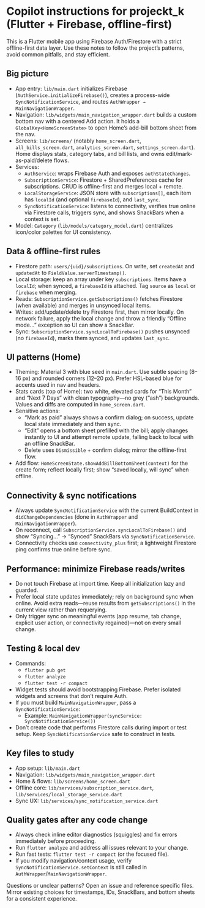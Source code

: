 # Copilot instructions for projeckt_k (Flutter + Firebase, offline-first)

This is a Flutter mobile app using Firebase Auth/Firestore with a strict offline-first data layer. Use these notes to follow the project’s patterns, avoid common pitfalls, and stay efficient.

## Big picture
- App entry: `lib/main.dart` initializes Firebase (`AuthService.initializeFirebase()`), creates a process-wide `SyncNotificationService`, and routes `AuthWrapper → MainNavigationWrapper`.
- Navigation: `lib/widgets/main_navigation_wrapper.dart` builds a custom bottom nav with a centered Add action. It holds a `GlobalKey<HomeScreenState>` to open Home’s add-bill bottom sheet from the nav.
- Screens: `lib/screens/` (notably `home_screen.dart`, `all_bills_screen.dart`, `analytics_screen.dart`, `settings_screen.dart`). Home displays stats, category tabs, and bill lists, and owns edit/mark-as-paid/delete flows.
- Services:
  - `AuthService`: wraps Firebase Auth and exposes `authStateChanges`.
  - `SubscriptionService`: Firestore + SharedPreferences cache for subscriptions. CRUD is offline-first and merges local + remote.
  - `LocalStorageService`: JSON store with `subscriptions[]`, each item has `localId` (and optional `firebaseId`), and `last_sync`.
  - `SyncNotificationService`: listens to connectivity, verifies true online via Firestore calls, triggers sync, and shows SnackBars when a context is set.
- Model: `Category` (`lib/models/category_model.dart`) centralizes icon/color palettes for UI consistency.

## Data & offline-first rules
- Firestore path: `users/{uid}/subscriptions`. On write, set `createdAt` and `updatedAt` to `FieldValue.serverTimestamp()`.
- Local storage: keep an array under key `subscriptions`. Items have a `localId`; when synced, a `firebaseId` is attached. Tag `source` as `local` or `firebase` when merging.
- Reads: `SubscriptionService.getSubscriptions()` fetches Firestore (when available) and merges in unsynced local items.
- Writes: add/update/delete try Firestore first, then mirror locally. On network failure, apply the local change and throw a friendly “Offline mode…” exception so UI can show a SnackBar.
- Sync: `SubscriptionService.syncLocalToFirebase()` pushes unsynced (no `firebaseId`), marks them synced, and updates `last_sync`.

## UI patterns (Home)
- Theming: Material 3 with blue seed in `main.dart`. Use subtle spacing (8–16 px) and rounded corners (12–20 px). Prefer HSL-based blue for accents used in nav and headers.
- Stats cards (top of Home): two white, elevated cards for “This Month” and “Next 7 Days” with clean typography—no grey (“ash”) backgrounds. Values and diffs are computed in `home_screen.dart`.
- Sensitive actions:
  - “Mark as paid” always shows a confirm dialog; on success, update local state immediately and then sync.
  - “Edit” opens a bottom sheet prefilled with the bill; apply changes instantly to UI and attempt remote update, falling back to local with an offline SnackBar.
  - Delete uses `Dismissible` + confirm dialog; mirror the offline-first flow.
- Add flow: `HomeScreenState.showAddBillBottomSheet(context)` for the create form; reflect locally first; show “saved locally, will sync” when offline.

## Connectivity & sync notifications
- Always update `SyncNotificationService` with the current BuildContext in `didChangeDependencies` (done in `AuthWrapper` and `MainNavigationWrapper`).
- On reconnect, call `SubscriptionService.syncLocalToFirebase()` and show “Syncing…” → “Synced” SnackBars via `SyncNotificationService`.
- Connectivity checks use `connectivity_plus` first; a lightweight Firestore ping confirms true online before sync.

## Performance: minimize Firebase reads/writes
- Do not touch Firebase at import time. Keep all initialization lazy and guarded.
- Prefer local state updates immediately; rely on background sync when online. Avoid extra reads—reuse results from `getSubscriptions()` in the current view rather than requerying.
- Only trigger sync on meaningful events (app resume, tab change, explicit user action, or connectivity regained)—not on every small change.

## Testing & local dev
- Commands:
  - `flutter pub get`
  - `flutter analyze`
  - `flutter test -r compact`
- Widget tests should avoid bootstrapping Firebase. Prefer isolated widgets and screens that don’t require Auth.
- If you must build `MainNavigationWrapper`, pass a `SyncNotificationService`:
  - Example: `MainNavigationWrapper(syncService: SyncNotificationService())`
- Don’t create code that performs Firestore calls during import or test setup. Keep `SyncNotificationService` safe to construct in tests.

## Key files to study
- App setup: `lib/main.dart`
- Navigation: `lib/widgets/main_navigation_wrapper.dart`
- Home & flows: `lib/screens/home_screen.dart`
- Offline core: `lib/services/subscription_service.dart`, `lib/services/local_storage_service.dart`
- Sync UX: `lib/services/sync_notification_service.dart`

## Quality gates after any code change
- Always check inline editor diagnostics (squiggles) and fix errors immediately before proceeding.
- Run `flutter analyze` and address all issues relevant to your change.
- Run fast tests: `flutter test -r compact` (or the focused file).
- If you modify navigation/context usage, verify `SyncNotificationService.setContext` is still called in `AuthWrapper`/`MainNavigationWrapper`.

Questions or unclear patterns? Open an issue and reference specific files. Mirror existing choices for timestamps, IDs, SnackBars, and bottom sheets for a consistent experience.
